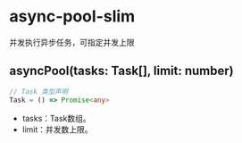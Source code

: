 # async-pool-slim

并发执行异步任务，可指定并发上限

## asyncPool(tasks: Task[], limit: number)

```ts
// Task 类型声明
Task = () => Promise<any>
```

* tasks：Task数组。
* limit：并发数上限。
